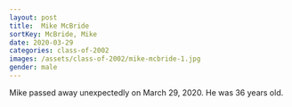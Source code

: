 ```yaml
---
layout: post
title:  Mike McBride
sortKey: McBride, Mike
date: 2020-03-29
categories: class-of-2002
images: /assets/class-of-2002/mike-mcbride-1.jpg
gender: male
---
```

Mike passed away unexpectedly on March 29, 2020. He was 36 years old.
